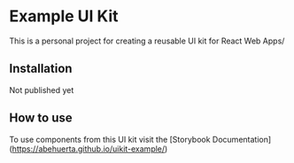 # Example UI Kit

This is a personal project for creating a reusable UI kit for React Web Apps/

## Installation

Not published yet

## How to use

To use components from this UI kit visit the [Storybook Documentation] (https://abehuerta.github.io/uikit-example/)



